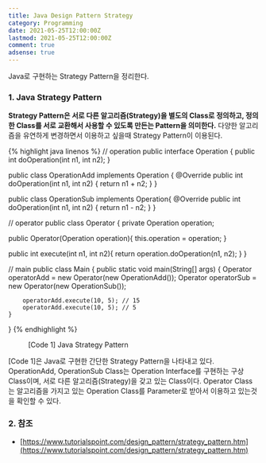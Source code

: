 ```yaml
---
title: Java Design Pattern Strategy
category: Programming
date: 2021-05-25T12:00:00Z
lastmod: 2021-05-25T12:00:00Z
comment: true
adsense: true
---
```


Java로 구현하는 Strategy Pattern을 정리한다.

### 1. Java Strategy Pattern

**Strategy Pattern은 서로 다른 알고리즘(Strategy)을 별도의 Class로 정의하고, 정의한 Class를 서로 교환해서 사용할 수 있도록 만든는 Pattern을 의미한다.** 다양한 알고리즘을 유연하게 변경하면서 이용하고 싶을때 Strategy Pattern이 이용된다.

{% highlight java linenos %}
// operation
public interface Operation {
   public int doOperation(int n1, int n2);
}

public class OperationAdd implements Operation {
   @Override
   public int doOperation(int n1, int n2) {
      return n1 + n2;
   }
}

public class OperationSub implements Operation{
   @Override
   public int doOperation(int n1, int n2) {
      return n1 - n2;
   }
}

// operator
public class Operator {
   private Operation operation;

   public Operator(Operation operation){
      this.operation = operation;
   }

   public int execute(int n1, int n2){
      return operation.doOperation(n1, n2);
   }
}

// main
public class Main {
    public static void main(String[] args) {
        Operator operatorAdd = new Operator(new OperationAdd());
        Operator operatorSub = new Operator(new OperationSub());

        operatorAdd.execute(10, 5); // 15
        operatorAdd.execute(10, 5); // 5
    }
}
{% endhighlight %}
<figure>
<figcaption class="caption">[Code 1] Java Strategy Pattern</figcaption>
</figure>

[Code 1]은 Java로 구현한 간단한 Strategy Pattern을 나타내고 있다. OperationAdd, OperationSub Class는 Operation Interface를 구현하는 구상 Class이며, 서로 다른 알고리즘(Strategy)을 갖고 있는 Class이다. Operator Class는 알고리즘을 가지고 있는 Operation Class를 Parameter로 받아서 이용하고 있는것을 확인할 수 있다.

### 2. 참조

* [https://www.tutorialspoint.com/design_pattern/strategy_pattern.htm](https://www.tutorialspoint.com/design_pattern/strategy_pattern.htm)